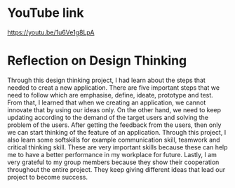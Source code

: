 # YouTube link
https://youtu.be/1u6Ve1g8LpA

# Reflection on Design Thinking
Through this design thinking project, I had learn about the steps that needed to creat a new application.
There are five important steps that we need to follow which are emphasise, define, ideate, prototype and test.
From that, I learned that when we creating an application, we cannot innovate that by using our ideas only. On the other hand, we need to keep updating according to the demand of the target users and solving the 
problem of the users. After getting the feedback from the users, then only we can start thinking of the feature of an application.
Through this project, I also learn some softskills for example communication skill, teamwork and critical thinking skill. These are very important skills because these can help me to have a better performance
in my workplace for future.
Lastly, I am very grateful to my group members because they show their cooperation throughout the entire project. They keep giving different ideas that lead our project to become success.
